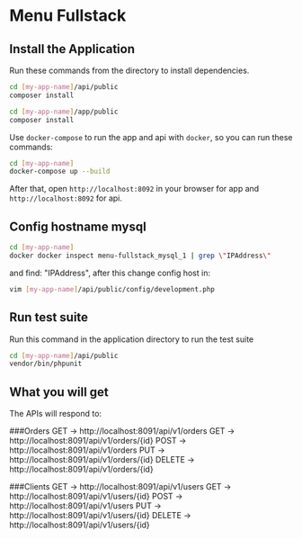 # Menu Fullstack

## Install the Application

Run these commands from the directory to install dependencies.
```bash
cd [my-app-name]/api/public
composer install

cd [my-app-name]/app/public
composer install
```


Use `docker-compose` to run the app and api with `docker`, so you can run these commands:
```bash
cd [my-app-name]
docker-compose up --build
```

After that, open `http://localhost:8092` in your browser for app and `http://localhost:8092` for api.

## Config hostname mysql
```bash
cd [my-app-name]
docker docker inspect menu-fullstack_mysql_1 | grep \"IPAddress\"
```
and find: "IPAddress", after this change config host in:
```bash
vim [my-app-name]/api/public/config/development.php
```

## Run test suite
Run this command in the application directory to run the test suite 

```bash
cd [my-app-name]/api/public
vendor/bin/phpunit
```

## What you will get
The APIs will respond to:

###Orders
GET  ->   http://localhost:8091/api/v1/orders
GET  ->   http://localhost:8091/api/v1/orders/{id}
POST ->   http://localhost:8091/api/v1/orders
PUT ->   http://localhost:8091/api/v1/orders/{id}
DELETE -> http://localhost:8091/api/v1/orders/{id}

###Clients
GET  ->   http://localhost:8091/api/v1/users
GET  ->   http://localhost:8091/api/v1/users/{id}
POST ->   http://localhost:8091/api/v1/users
PUT ->   http://localhost:8091/api/v1/users/{id}
DELETE -> http://localhost:8091/api/v1/users/{id}

